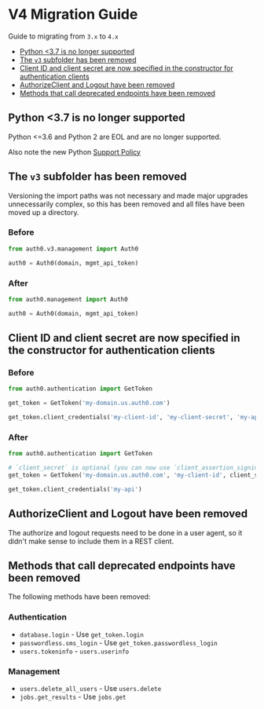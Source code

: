 # V4 Migration Guide

Guide to migrating from `3.x` to `4.x`

- [Python <3.7 is no longer supported](#python-37-is-no-longer-supported)
- [The `v3` subfolder has been removed](#the-v3-subfolder-has-been-removed)
- [Client ID and client secret are now specified in the constructor for authentication clients](#client-id-and-client-secret-are-now-specified-in-the-constructor-for-authentication-clients)
- [AuthorizeClient and Logout have been removed](#authorizeclient-and-logout-have-been-removed)
- [Methods that call deprecated endpoints have been removed](#methods-that-call-deprecated-endpoints-have-been-removed)

## Python <3.7 is no longer supported

Python <=3.6 and Python 2 are EOL and are no longer supported. 

Also note the new Python [Support Policy](https://github.com/auth0/auth0-python#support-policy)

## The `v3` subfolder has been removed

Versioning the import paths was not necessary and made major upgrades unnecessarily complex, so this has been removed and all files have been moved up a directory.

### Before

```python
from auth0.v3.management import Auth0

auth0 = Auth0(domain, mgmt_api_token)
```

### After

```python
from auth0.management import Auth0

auth0 = Auth0(domain, mgmt_api_token)
```

## Client ID and client secret are now specified in the constructor for authentication clients

### Before

```py
from auth0.authentication import GetToken

get_token = GetToken('my-domain.us.auth0.com')

get_token.client_credentials('my-client-id', 'my-client-secret', 'my-api')
```

### After

```py
from auth0.authentication import GetToken

# `client_secret` is optional (you can now use `client_assertion_signing_key` as an alternative) 
get_token = GetToken('my-domain.us.auth0.com', 'my-client-id', client_secret='my-client-secret')

get_token.client_credentials('my-api')
```

## AuthorizeClient and Logout have been removed

The authorize and logout requests need to be done in a user agent, so it didn't make sense to include them in a REST client.

## Methods that call deprecated endpoints have been removed

The following methods have been removed:

### Authentication

- `database.login` - Use `get_token.login`
- `passwordless.sms_login` - Use `get_token.passwordless_login`
- `users.tokeninfo` - `users.userinfo`

### Management

- `users.delete_all_users` - Use `users.delete`
- `jobs.get_results` - Use `jobs.get`